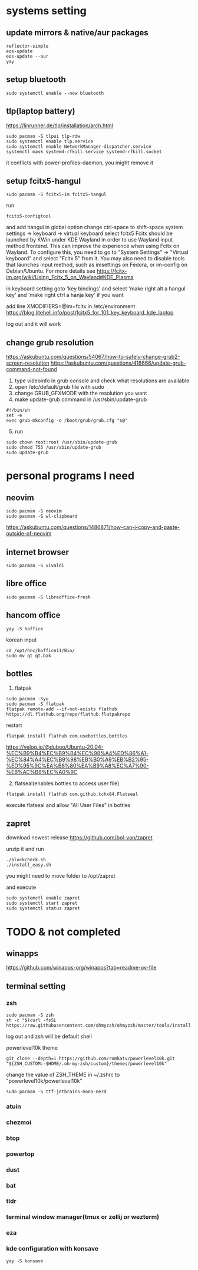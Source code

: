# systems setting
## update mirrors & native/aur packages
```
reflector-simple
eos-update
eos-update --aur
yay
```

## setup bluetooth
```
sudo systemctl enable --now bluetooth
```

## tlp(laptop battery)
https://linrunner.de/tlp/installation/arch.html
``` 
sudo pacman -S tlpui tlp-rdw
sudo systemctl enable tlp.service
sudo systemctl enable NetworkManager-dispatcher.service
systemctl mask systemd-rfkill.service systemd-rfkill.socket
```
it conflicts with power-profiles-daemon, you might remove it
## setup fcitx5-hangul
```
sudo pacman -S fcitx5-im fcitx5-hangul
```

run 
```
fcitx5-configtool
```
and add hangul
in global option change ctrl-space to shift-space
system settings -> keyboard -> virtual keyboard 
select fcitx5 
Fcitx should be launched by KWin under KDE Wayland in order to use Wayland input method frontend. This can improve the experience when using Fcitx on Wayland. To configure this, you need to go to "System Settings" -> "Virtual keyboard" and select "Fcitx 5" from it. You may also need to disable tools that launches input method, such as imsettings on Fedora, or im-config on Debian/Ubuntu. For more details see https://fcitx-im.org/wiki/Using_Fcitx_5_on_Wayland#KDE_Plasma 

in keyboard setting goto 'key bindings' and select 'make right alt a hangul key' and 'make right ctrl a hanja key' if you want

add line 
XMODIFIERS=@im=fcitx
in /etc/environment
https://blog.litehell.info/post/fcitx5_for_101_key_keyboard_kde_laptop

log out and it will work


## change grub resolution
https://askubuntu.com/questions/54067/how-to-safely-change-grub2-screen-resolution
https://askubuntu.com/questions/418666/update-grub-command-not-found

1. type videoinfo in grub console and check what resolutions are available
2. open /etc/default/grub file with sudo
3. change GRUB_GFXMODE with the resolution you want
4. make update-grub command in /usr/sbin/update-grub
```
#!/bin/sh
set -e
exec grub-mkconfig -o /boot/grub/grub.cfg "$@"
```

5. run 
```
sudo chown root:root /usr/sbin/update-grub
sudo chmod 755 /usr/sbin/update-grub
sudo update-grub
```

# personal programs I need

## neovim
``` 
sudo pacman -S neovim 
sudo pacman -S wl-clipboard
```
https://askubuntu.com/questions/1486871/how-can-i-copy-and-paste-outside-of-neovim





## internet browser
```
sudo pacman -S vivaldi
```


## libre office
```
sudo pacman -S libreoffice-fresh
```

## hancom office
```
yay -S hoffice
```
korean input
```
cd /opt/hnc/hoffice11/Bin/
sudo mv qt qt.bak
```





## bottles
1. flatpak 
```
sudo pacman -Syu
sudo pacman -S flatpak
flatpak remote-add --if-not-exists flathub https://dl.flathub.org/repo/flathub.flatpakrepo
```
restart
```
flatpak install flathub com.usebottles.bottles
```


https://velog.io/@duboo/Ubuntu-20.04-%EC%B9%B4%EC%B9%B4%EC%98%A4%ED%86%A1-%EC%84%A4%EC%B9%98%EB%B0%A9%EB%B2%95-%ED%95%9C%EA%B8%80%EA%B9%A8%EC%A7%90-%EB%AC%B8%EC%A0%9C

2. flatseal(enables bottles to access user file)
```
flatpak install flathub com.github.tchx84.Flatseal
```
execute flatseal and allow "All User Files" in bottles



## zapret
download newest release
https://github.com/bol-van/zapret

unzip it and run 
```
./blockcheck.sh
./install_easy.sh
```

you might need to move folder to /opt/zapret

and execute 
```
sudo systemctl enable zapret
sudo systemctl start zapret
sudo systemctl status zapret
```

# TODO & not completed

## winapps
https://github.com/winapps-org/winapps?tab=readme-ov-file

## terminal setting
### zsh
``` 
sudo pacman -S zsh
sh -c "$(curl -fsSL https://raw.githubusercontent.com/ohmyzsh/ohmyzsh/master/tools/install.sh)"
```
log out and zsh will be default shell

powerlevel10k theme
```
git clone --depth=1 https://github.com/romkatv/powerlevel10k.git "${ZSH_CUSTOM:-$HOME/.oh-my-zsh/custom}/themes/powerlevel10k"
```
change the value of ZSH_THEME in ~/.zshrc to "powerlevel10k/powerlevel10k"


```
sudo pacman -S ttf-jetbrains-mono-nerd
```
### atuin
### chezmoi
### btop
### powertop
### dust
### bat
### tldr
### terminal window manager(tmux or zellij or wezterm)
### eza

### kde configuration with konsave
```
yay -S konsave
```
